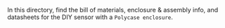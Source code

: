 In this directory, find the bill of materials, enclosure & assembly info, and datasheets for the DIY sensor with a `Polycase enclosure`.